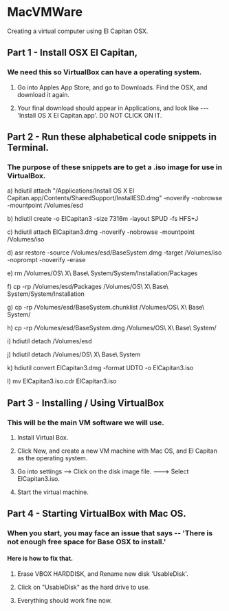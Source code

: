 # MacVMWare
Creating a virtual computer using El Capitan OSX.


## Part 1 - Install OSX El Capitan, 
### We need this so VirtualBox can have a operating system. 


1) Go into Apples App Store, and go to Downloads. Find the OSX, and download it again.

2) Your final download should appear in Applications, and look like --- 'Install OS X El Capitan.app'. DO NOT CLICK ON IT.


## Part 2 - Run these alphabetical code snippets in Terminal. 
### The purpose of these snippets are to get a .iso image for use in VirtualBox. 


a)
hdiutil attach "/Applications/Install OS X El Capitan.app/Contents/SharedSupport/InstallESD.dmg" -noverify -nobrowse -mountpoint /Volumes/esd

b)
hdiutil create -o ElCapitan3 -size 7316m -layout SPUD -fs HFS+J


c)
hdiutil attach ElCapitan3.dmg -noverify -nobrowse -mountpoint /Volumes/iso


d)
asr restore -source /Volumes/esd/BaseSystem.dmg -target /Volumes/iso -noprompt -noverify -erase


e)
rm /Volumes/OS\ X\ Base\ System/System/Installation/Packages


f)
cp -rp /Volumes/esd/Packages /Volumes/OS\ X\ Base\ System/System/Installation


g)
cp -rp /Volumes/esd/BaseSystem.chunklist /Volumes/OS\ X\ Base\ System/


h)
cp -rp /Volumes/esd/BaseSystem.dmg /Volumes/OS\ X\ Base\ System/


i)
hdiutil detach /Volumes/esd


j)
hdiutil detach /Volumes/OS\ X\ Base\ System


k)
hdiutil convert ElCapitan3.dmg -format UDTO -o ElCapitan3.iso


l)
mv ElCapitan3.iso.cdr ElCapitan3.iso

## Part 3 - Installing / Using VirtualBox
### This will be the main VM software we will use. 

1) Install Virtual Box. 

2) Click New, and create a new VM machine with Mac OS, and El Capitan as the operating system. 

3) Go into settings --> Click on the disk image file. ---> Select ElCapitan3.iso. 

4) Start the virtual machine. 


## Part 4 - Starting VirtualBox with Mac OS. 
### When you start, you may face an issue that says -- 'There is not enough free space for Base OSX to install.'
#### Here is how to fix that. 

1) Erase VBOX HARDDISK, and Rename new disk 'UsableDisk'.

2) Click on "UsableDisk" as the hard drive to use. 

3) Everything should work fine now. 


